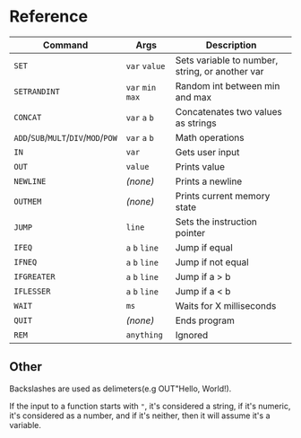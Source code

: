 # Reference

| Command                              | Args              | Description                                     |
| ------------------------------------ | ----------------- | ----------------------------------------------- |
| `SET`                                | `var` `value`     | Sets variable to number, string, or another var |
| `SETRANDINT`                         | `var` `min` `max` | Random int between min and max                  |
| `CONCAT`                             | `var` `a` `b`     | Concatenates two values as strings              |
| `ADD`/`SUB`/`MULT`/`DIV`/`MOD`/`POW` | `var` `a` `b`     | Math operations                                 |
| `IN`                                 | `var`             | Gets user input                                 |
| `OUT`                                | `value`           | Prints value                                    |
| `NEWLINE`                            | *(none)*          | Prints a newline                                |
| `OUTMEM`                             | *(none)*          | Prints current memory state                     |
| `JUMP`                               | `line`            | Sets the instruction pointer                    |
| `IFEQ`                               | `a` `b` `line`    | Jump if equal                                   |
| `IFNEQ`                              | `a` `b` `line`    | Jump if not equal                               |
| `IFGREATER`                          | `a` `b` `line`    | Jump if a > b                                   |
| `IFLESSER`                           | `a` `b` `line`    | Jump if a < b                                   |
| `WAIT`                               | `ms`              | Waits for X milliseconds                        |
| `QUIT`                               | *(none)*          | Ends program                                    |
| `REM`                                | `anything`        | Ignored                                         |

## Other
Backslashes are used as delimeters(e.g OUT\"Hello, World!).

If the input to a function starts with `"`, it's considered a string, if it's numeric, it's considered as a number, and if it's neither, then it will assume it's a variable.
